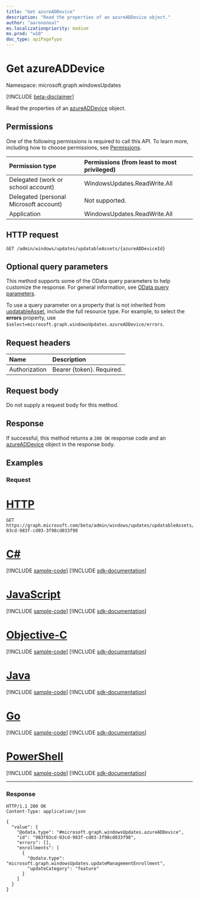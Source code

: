 ```yaml
---
title: "Get azureADDevice"
description: "Read the properties of an azureADDevice object."
author: "aarononeal"
ms.localizationpriority: medium
ms.prod: "w10"
doc_type: apiPageType
---
```


# Get azureADDevice
Namespace: microsoft.graph.windowsUpdates

[!INCLUDE [beta-disclaimer](../../includes/beta-disclaimer.md)]

Read the properties of an [azureADDevice](../resources/windowsupdates-azureaddevice.md) object.

## Permissions
One of the following permissions is required to call this API. To learn more, including how to choose permissions, see [Permissions](/graph/permissions-reference).

|Permission type|Permissions (from least to most privileged)|
|:---|:---|
|Delegated (work or school account)|WindowsUpdates.ReadWrite.All|
|Delegated (personal Microsoft account)|Not supported.|
|Application|WindowsUpdates.ReadWrite.All|

## HTTP request

<!-- {
  "blockType": "ignored"
}
-->
``` http
GET /admin/windows/updates/updatableAssets/{azureADDeviceId}
```

## Optional query parameters
This method supports some of the OData query parameters to help customize the response. For general information, see [OData query parameters](/graph/query-parameters).

To use a query parameter on a property that is not inherited from [updatableAsset](../resources/windowsupdates-updatableasset.md), include the full resource type. For example, to select the **errors** property, use `$select=microsoft.graph.windowsUpdates.azureADDevice/errors`.

## Request headers
|Name|Description|
|:---|:---|
|Authorization|Bearer {token}. Required.|

## Request body
Do not supply a request body for this method.

## Response

If successful, this method returns a `200 OK` response code and an [azureADDevice](../resources/windowsupdates-azureaddevice.md) object in the response body.

## Examples

### Request

# [HTTP](#tab/http)
<!-- {
  "blockType": "request",
  "name": "get_azureaddevice"
}
-->
``` http
GET https://graph.microsoft.com/beta/admin/windows/updates/updatableAssets/983f03cd-03cd-983f-cd03-3f98cd033f98
```
# [C#](#tab/csharp)
[!INCLUDE [sample-code](../includes/snippets/csharp/get-azureaddevice-csharp-snippets.md)]
[!INCLUDE [sdk-documentation](../includes/snippets/snippets-sdk-documentation-link.md)]

# [JavaScript](#tab/javascript)
[!INCLUDE [sample-code](../includes/snippets/javascript/get-azureaddevice-javascript-snippets.md)]
[!INCLUDE [sdk-documentation](../includes/snippets/snippets-sdk-documentation-link.md)]

# [Objective-C](#tab/objc)
[!INCLUDE [sample-code](../includes/snippets/objc/get-azureaddevice-objc-snippets.md)]
[!INCLUDE [sdk-documentation](../includes/snippets/snippets-sdk-documentation-link.md)]

# [Java](#tab/java)
[!INCLUDE [sample-code](../includes/snippets/java/get-azureaddevice-java-snippets.md)]
[!INCLUDE [sdk-documentation](../includes/snippets/snippets-sdk-documentation-link.md)]

# [Go](#tab/go)
[!INCLUDE [sample-code](../includes/snippets/go/get-azureaddevice-go-snippets.md)]
[!INCLUDE [sdk-documentation](../includes/snippets/snippets-sdk-documentation-link.md)]

# [PowerShell](#tab/powershell)
[!INCLUDE [sample-code](../includes/snippets/powershell/get-azureaddevice-powershell-snippets.md)]
[!INCLUDE [sdk-documentation](../includes/snippets/snippets-sdk-documentation-link.md)]

---


### Response

<!-- {
  "blockType": "response",
  "truncated": true,
  "@odata.type": "microsoft.graph.windowsUpdates.azureADDevice"
}
-->
``` http
HTTP/1.1 200 OK
Content-Type: application/json

{
  "value": {
    "@odata.type": "#microsoft.graph.windowsUpdates.azureADDevice",
    "id": "983f03cd-03cd-983f-cd03-3f98cd033f98",
    "errors": [],
    "enrollments": [
      {
        "@odata.type": "microsoft.graph.windowsUpdates.updateManagementEnrollment",
        "updateCategory": "feature"
      }
    ]
  }
}
```

